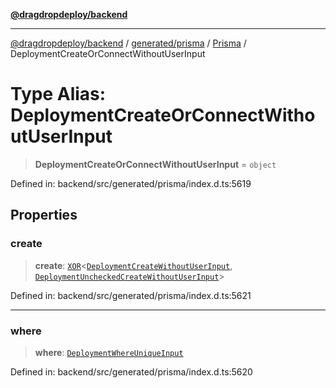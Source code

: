[**@dragdropdeploy/backend**](../../../../../README.md)

***

[@dragdropdeploy/backend](../../../../../README.md) / [generated/prisma](../../../README.md) / [Prisma](../README.md) / DeploymentCreateOrConnectWithoutUserInput

# Type Alias: DeploymentCreateOrConnectWithoutUserInput

> **DeploymentCreateOrConnectWithoutUserInput** = `object`

Defined in: backend/src/generated/prisma/index.d.ts:5619

## Properties

### create

> **create**: [`XOR`](XOR.md)\<[`DeploymentCreateWithoutUserInput`](DeploymentCreateWithoutUserInput.md), [`DeploymentUncheckedCreateWithoutUserInput`](DeploymentUncheckedCreateWithoutUserInput.md)\>

Defined in: backend/src/generated/prisma/index.d.ts:5621

***

### where

> **where**: [`DeploymentWhereUniqueInput`](DeploymentWhereUniqueInput.md)

Defined in: backend/src/generated/prisma/index.d.ts:5620
